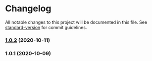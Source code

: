 # Changelog

All notable changes to this project will be documented in this file. See [standard-version](https://github.com/conventional-changelog/standard-version) for commit guidelines.

### [1.0.2](https://github.com/zekethegeke/weke-plex/compare/v1.0.1...v1.0.2) (2020-10-11)

### 1.0.1 (2020-10-09)
